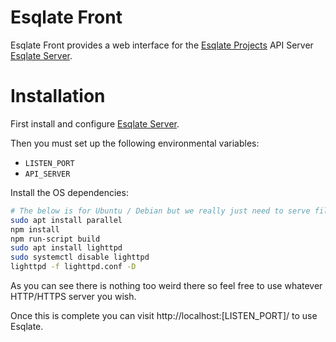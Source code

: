 # Esqlate Front

Esqlate Front provides a web interface for the [Esqlate Projects](https://github.com/forbesmyester/esqlate) API Server [Esqlate Server](https://github.com/forbesmyester/esqlate-server).

# Installation

First install and configure [Esqlate Server](https://github.com/forbesmyester/esqlate-server).

Then you must set up the following environmental variables:

 * `LISTEN_PORT`
 * `API_SERVER`

Install the OS dependencies:

```bash
# The below is for Ubuntu / Debian but we really just need to serve files over HTTP.
sudo apt install parallel
npm install
npm run-script build
sudo apt install lighttpd
sudo systemctl disable lighttpd
lighttpd -f lighttpd.conf -D
```

As you can see there is nothing too weird there so feel free to use whatever HTTP/HTTPS server you wish.

Once this is complete you can visit http://localhost:[LISTEN_PORT]/ to use Esqlate.
